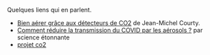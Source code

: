 Quelques liens qui en parlent.

- [Bien aérer grâce aux détecteurs de CO2](https://www.youtube.com/watch?v=3BTLnEO1vgc) de Jean-Michel Courty.
- [Comment réduire la transmission du COVID par les aérosols ?](https://scienceetonnante.com/2021/04/30/covid-aerosols/) par science étonnante
- [projet co2](https://projetco2.fr/)
